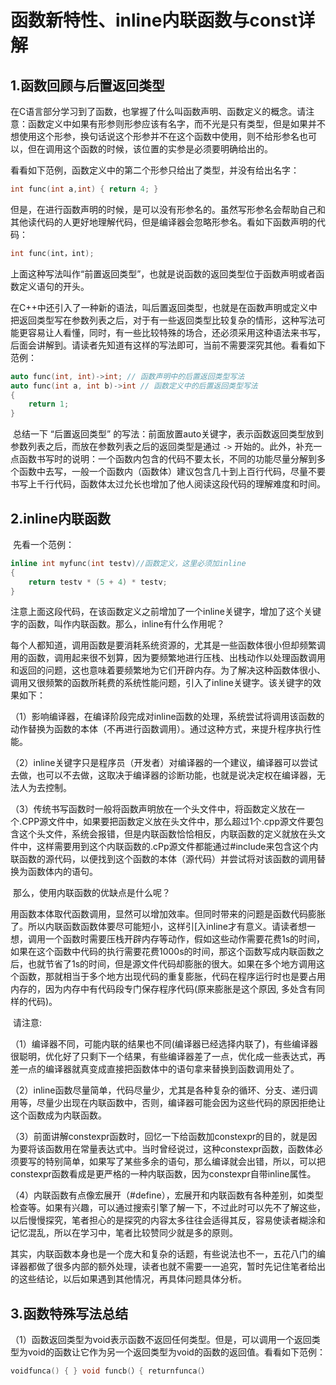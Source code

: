 # 函数新特性、inline内联函数与const详解

## 1.函数回顾与后置返回类型  

​	在C语言部分学习到了函数，也掌握了什么叫函数声明、函数定义的概念。请注意：函数定义中如果有形参则形参应该有名字，而不光是只有类型，但是如果并不想使用这个形参，换句话说这个形参并不在这个函数中使用，则不给形参名也可以，但在调用这个函数的时候，该位置的实参是必须要明确给出的。  

看看如下范例，函数定义中的第二个形参只给出了类型，并没有给出名字：  

```cpp
int func(int a,int) { return 4; }  
```

​	但是，在进行函数声明的时候，是可以没有形参名的。虽然写形参名会帮助自己和其他读代码的人更好地理解代码，但是编译器会忽略形参名。看如下函数声明的代码：  

```cpp
int func(int，int);  
```

​	上面这种写法叫作“前置返回类型”，也就是说函数的返回类型位于函数声明或者函数定义语句的开头。  

​	在C++中还引入了一种新的语法，叫后置返回类型，也就是在函数声明或定义中把返回类型写在参数列表之后，对于有一些返回类型比较复杂的情形，这种写法可能更容易让人看懂，同时，有一些比较特殊的场合，还必须采用这种语法来书写，后面会讲解到。请读者先知道有这样的写法即可，当前不需要深究其他。看看如下范例：  

```cpp
auto func(int, int)->int; // 函数声明中的后置返回类型写法
auto func(int a, int b)->int // 函数定义中的后置返回类型写法
{
    return 1;
}  
```

​	总结一下 “后置返回类型” 的写法：前面放置auto关键字，表示函数返回类型放到参数列表之后，而放在参数列表之后的返回类型是通过 `->` 开始的。此外，补充一点函数书写时的说明：一个函数内包含的代码不要太长，不同的功能尽量分解到多个函数中去写，一般一个函数内（函数体）建议包含几十到上百行代码，尽量不要书写上千行代码，函数体太过允长也增加了他人阅读这段代码的理解难度和时间。  

## 2.inline内联函数

​	先看一个范例：

```cpp
inline int myfunc(int testv)//函数定义，这里必须加inline
{
	return testv * (5 + 4) * testv;   
} 
```

​	注意上面这段代码，在该函数定义之前增加了一个inline关键字，增加了这个关键字的函数，叫作内联函数。那么，inline有什么作用呢？

​	每个人都知道，调用函数是要消耗系统资源的，尤其是一些函数体很小但却频繁调用的函数，调用起来很不划算，因为要频繁地进行压栈、出栈动作以处理函数调用和返回的问题，这也意味着要频繁地为它们开辟内存。为了解决这种函数体很小、调用又很频繁的函数所耗费的系统性能问题，引入了inline关键字。该关键字的效果如下：  

​	（1）影响编译器，在编译阶段完成对inline函数的处理，系统尝试将调用该函数的动作替换为函数的本体（不再进行函数调用）。通过这种方式，来提升程序执行性能。  

​	（2）inline关键字只是程序员（开发者）对编译器的一个建议，编译器可以尝试去做，也可以不去做，这取决于编译器的诊断功能，也就是说决定权在编译器，无法人为去控制。  

​	（3）传统书写函数时一般将函数声明放在一个头文件中，将函数定义放在一个.CPP源文件中，如果要把函数定义放在头文件中，那么超过1个.cpp源文件要包含这个头文件，系统会报错，但是内联函数恰恰相反，内联函数的定义就放在头文件中，这样需要用到这个内联函数的.cPp源文件都能通过#include来包含这个内联函数的源代码，以便找到这个函数的本体（源代码）并尝试将对该函数的调用替换为函数体内的语句。  

​	那么，使用内联函数的优缺点是什么呢？

​	用函数本体取代函数调用，显然可以增加效率。但同时带来的问题是函数代码膨胀了。所以内联函数函数体要尽可能短小，这样引[入inline才有意义。请读者想一想，调用一个函数时需要压栈开辟内存等动作，假如这些动作需要花费1s的时间，如果在这个函数中代码的执行需要花费1000s的时间，那这个函数写成内联函数之后，也就节省了1s的时间，但是源文件代码却膨胀的很大。如果在多个地方调用这个函数，那就相当于多个地方出现代码的重复膨胀，代码在程序运行时也是要占用内存的，因为内存中有代码段专门保存程序代码(原来膨胀是这个原因, 多处含有同样的代码)。  

​	请注意:  

（1）编译器不同，可能内联的结果也不同(编译器已经选择内联了)，有些编译器很聪明，优化好了只剩下一个结果，有些编译器差了一点，优化成一些表达式，再差一点的编译器就真变成直接把函数体中的语句拿来替换到函数调用处了。  

（2）inline函数尽量简单，代码尽量少，尤其是各种复杂的循环、分支、递归调用等，尽量少出现在内联函数中，否则，编译器可能会因为这些代码的原因拒绝让这个函数成为内联函数。  

（3）前面讲解constexpr函数时，回忆一下给函数加constexpr的目的，就是因为要将该函数用在常量表达式中。当时曾经说过，这种constexpr函数，函数体必须要写的特别简单，如果写了某些多余的语句，那么编译就会出错，所以，可以把constexpr函数看成是更严格的一种内联函数，因为constexpr自带inline属性。  

（4）内联函数有点像宏展开（#define），宏展开和内联函数有各种差别，如类型检查等。如果有兴趣，可以通过搜索引擎了解一下，不过此时可以先不了解这些，以后慢慢探究，笔者担心的是探究的内容太多往往会适得其反，容易使读者糊涂和记忆混乱，所以在学习中，笔者比较赞同少就是多的原则。  

​	其实，内联函数本身也是一个庞大和复杂的话题，有些说法也不一，五花八门的编译器都做了很多内部的额外处理，读者也就不需要一一追究，暂时先记住笔者给出的这些结论，以后如果遇到其他情况，再具体问题具体分析。  

## 3.函数特殊写法总结

​	（1）函数返回类型为void表示函数不返回任何类型。但是，可以调用一个返回类型为void的函数让它作为另一个返回类型为void的函数的返回值。看看如下范例：  

```cpp
voidfunca() { } void funcb(）{ returnfunca(）  
```

